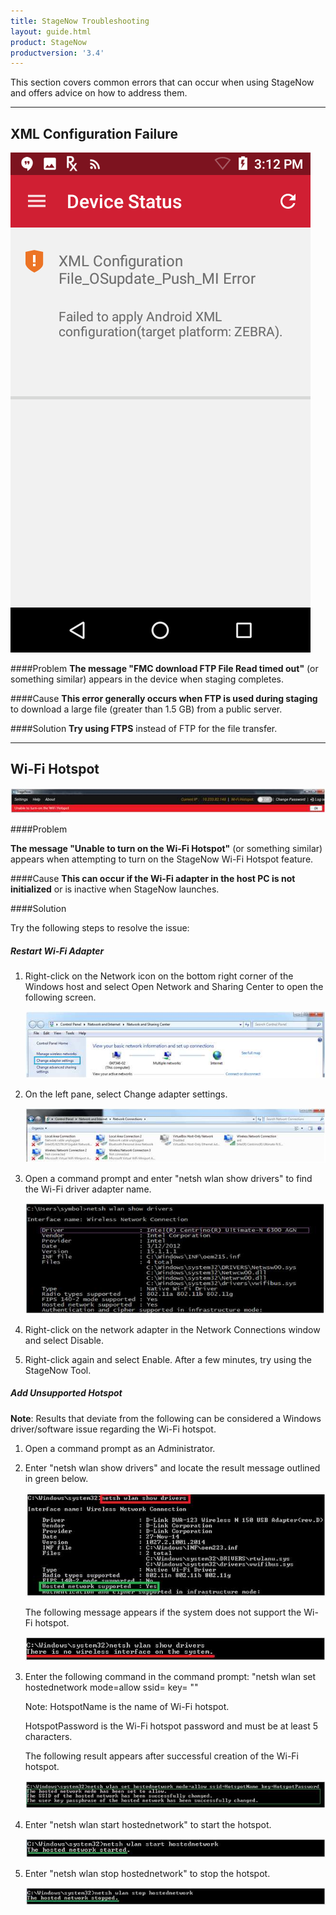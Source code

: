 ```yaml
---
title: StageNow Troubleshooting
layout: guide.html
product: StageNow
productversion: '3.4'
---
```


This section covers common errors that can occur when using StageNow and offers advice on how to address them. 

-----

## XML Configuration Failure

![img](XML_configuration_failed_error.png)

####Problem
**The message "FMC download FTP File Read timed out"** (or something similar) appears in the device when staging completes. 

####Cause
**This error generally occurs when FTP is used during staging** to download a large file (greater than 1.5 GB) from a public server. 

####Solution
**Try using FTPS** instead of FTP for the file transfer. 

-----

## Wi-Fi Hotspot 

![img](../images/TroubleWifi_Error.jpg)

####Problem

**The message "Unable to turn on the Wi-Fi Hotspot"** (or something similar) appears when attempting to turn on the StageNow Wi-Fi Hotspot feature. 

####Cause
**This can occur if the Wi-Fi adapter in the host PC is not initialized** or is inactive when StageNow launches. 

####Solution 

Try the following steps to resolve the issue: 

##### Restart Wi-Fi Adapter

1. Right-click on the Network icon on the bottom right corner of the Windows host and select Open Network and Sharing Center to open the following screen.

   ![img](../images/TroubleWifi_NWSharingCenter.jpg)

2. On the left pane, select Change adapter settings.

   ![img](../images/TroubleWifi_ChangeSettings.jpg)

3. Open a command prompt and enter "netsh wlan show drivers" to find the Wi-Fi driver adapter name.

   ![img](../images/TroubleWifi_CommandPrompt.jpg)

4. Right-click on the network adapter in the Network Connections window and select Disable. 

5. Right-click again and select Enable. After a few minutes, try using the StageNow Tool.


##### Add Unsupported Hotspot

**Note**: Results that deviate from the following can be considered a Windows driver/software issue regarding the Wi-Fi hotspot. 


1. Open a command prompt as an Administrator.

2. Enter "netsh wlan show drivers" and locate the result message outlined in green below.

   ![img](../images/TroubleWifi_ShowDrivers.jpg)

   The following message appears if the system does not support the Wi-Fi hotspot.

   ![img](../images/TroubleWifi_NoHotspotMessage.jpg)

3. Enter the following command in the command prompt: 
"netsh wlan set hostednetwork mode=allow ssid=<HotspotName> key= <HotspotPassword>""

   Note: HotspotName is the name of Wi-Fi hotspot.

   HotspotPassword is the Wi-Fi hotspot password and must be at least 5 characters.

   The following result appears after successful creation of the Wi-Fi hotspot.
 
   ![img](../images/TroubleWifi_HotspotCreateMessage.jpg)

4. Enter "netsh wlan start hostednetwork" to start the hotspot. 
 
   ![img](../images/TroubleWifi_StartHotspot.jpg)

5. Enter "netsh wlan stop hostednetwork" to stop the hotspot. 
 
   ![img](../images/TroubleWifi_StopHotspot.jpg)

